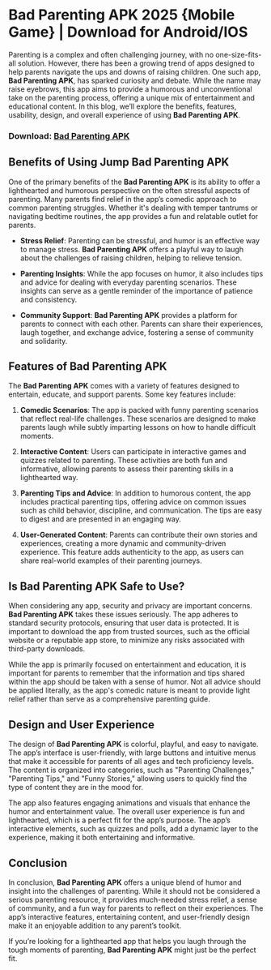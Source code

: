 # Bad Parenting APK 2025 {Mobile Game} | Download for Android/IOS

Parenting is a complex and often challenging journey, with no one-size-fits-all solution. However, there has been a growing trend of apps designed to help parents navigate the ups and downs of raising children. One such app, **Bad Parenting APK**, has sparked curiosity and debate. While the name may raise eyebrows, this app aims to provide a humorous and unconventional take on the parenting process, offering a unique mix of entertainment and educational content. In this blog, we’ll explore the benefits, features, usability, design, and overall experience of using **Bad Parenting APK**.

### Download: [Bad Parenting APK](https://tinyurl.com/3mypyeae)

## **Benefits of Using Jump Bad Parenting APK**

One of the primary benefits of the **Bad Parenting APK** is its ability to offer a lighthearted and humorous perspective on the often stressful aspects of parenting. Many parents find relief in the app’s comedic approach to common parenting struggles. Whether it's dealing with temper tantrums or navigating bedtime routines, the app provides a fun and relatable outlet for parents.

- **Stress Relief**: Parenting can be stressful, and humor is an effective way to manage stress. **Bad Parenting APK** offers a playful way to laugh about the challenges of raising children, helping to relieve tension.
  
- **Parenting Insights**: While the app focuses on humor, it also includes tips and advice for dealing with everyday parenting scenarios. These insights can serve as a gentle reminder of the importance of patience and consistency.
  
- **Community Support**: **Bad Parenting APK** provides a platform for parents to connect with each other. Parents can share their experiences, laugh together, and exchange advice, fostering a sense of community and solidarity.

## **Features of Bad Parenting APK**

The **Bad Parenting APK** comes with a variety of features designed to entertain, educate, and support parents. Some key features include:

1. **Comedic Scenarios**: The app is packed with funny parenting scenarios that reflect real-life challenges. These scenarios are designed to make parents laugh while subtly imparting lessons on how to handle difficult moments.
   
2. **Interactive Content**: Users can participate in interactive games and quizzes related to parenting. These activities are both fun and informative, allowing parents to assess their parenting skills in a lighthearted way.
   
3. **Parenting Tips and Advice**: In addition to humorous content, the app includes practical parenting tips, offering advice on common issues such as child behavior, discipline, and communication. The tips are easy to digest and are presented in an engaging way.
   
4. **User-Generated Content**: Parents can contribute their own stories and experiences, creating a more dynamic and community-driven experience. This feature adds authenticity to the app, as users can share real-world examples of their parenting journeys.

## **Is Bad Parenting APK Safe to Use?**

When considering any app, security and privacy are important concerns. **Bad Parenting APK** takes these issues seriously. The app adheres to standard security protocols, ensuring that user data is protected. It is important to download the app from trusted sources, such as the official website or a reputable app store, to minimize any risks associated with third-party downloads.

While the app is primarily focused on entertainment and education, it is important for parents to remember that the information and tips shared within the app should be taken with a sense of humor. Not all advice should be applied literally, as the app's comedic nature is meant to provide light relief rather than serve as a comprehensive parenting guide.

## **Design and User Experience**

The design of **Bad Parenting APK** is colorful, playful, and easy to navigate. The app’s interface is user-friendly, with large buttons and intuitive menus that make it accessible for parents of all ages and tech proficiency levels. The content is organized into categories, such as "Parenting Challenges," "Parenting Tips," and "Funny Stories," allowing users to quickly find the type of content they are in the mood for.

The app also features engaging animations and visuals that enhance the humor and entertainment value. The overall user experience is fun and lighthearted, which is a perfect fit for the app’s purpose. The app’s interactive elements, such as quizzes and polls, add a dynamic layer to the experience, making it both entertaining and informative.

## **Conclusion**

In conclusion, **Bad Parenting APK** offers a unique blend of humor and insight into the challenges of parenting. While it should not be considered a serious parenting resource, it provides much-needed stress relief, a sense of community, and a fun way for parents to reflect on their experiences. The app’s interactive features, entertaining content, and user-friendly design make it an enjoyable addition to any parent’s toolkit.

If you’re looking for a lighthearted app that helps you laugh through the tough moments of parenting, **Bad Parenting APK** might just be the perfect fit.
